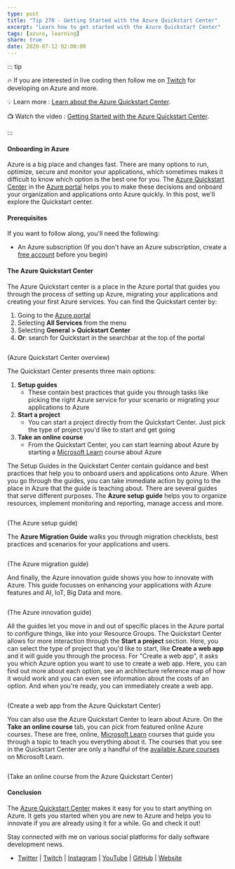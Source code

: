 ```yaml
---
type: post
title: "Tip 270 - Getting Started with the Azure Quickstart Center"
excerpt: "Learn how to get started with the Azure Quickstart Center"
tags: [azure, learning]
share: true
date: 2020-07-12 02:00:00
---
```


::: tip 

:fire: If you are interested in live coding then follow me on [Twitch](https://twitch.tv/mbcrump) for developing on Azure and more.

:bulb: Learn more : [Learn about the Azure Quickstart Center](https://docs.microsoft.com/azure/azure-portal/azure-portal-quickstart-center?WT.mc_id=docs-azuredevtips-azureappsdev). 

:tv: Watch the video : [Getting Started with the Azure Quickstart Center](https://www.youtube.com/watch?v=vKeeSxRCIrs&list=PLLasX02E8BPCNCK8Thcxu-Y-XcBUbhFWC&index=7&t=0s?WT.mc_id=youtube-azuredevtips-azureappsdev).

:::


#### Onboarding in Azure

Azure is a big place and changes fast. There are many options to run, optimize, secure and monitor your applications, which sometimes makes it difficult to know which option is the best one for you. The [Azure Quickstart Center](https://docs.microsoft.com/azure/azure-portal/azure-portal-quickstart-center?WT.mc_id=docs-azuredevtips-azureappsdev) in the [Azure portal](https://portal.azure.com/?WT.mc_id=azure-azuredevtips-azureappsdev) helps you to make these decisions and onboard your organization and applications onto Azure quickly. In this post, we'll explore the Quickstart center. 

#### Prerequisites

If you want to follow along, you'll need the following:
* An Azure subscription (If you don't have an Azure subscription, create a [free account](https://azure.microsoft.com/free/?WT.mc_id=azure-azuredevtips-azureappsdev) before you begin)

#### The Azure Quickstart Center

The Azure Quickstart center is a place in the Azure portal that guides you through the process of setting up Azure, migrating your applications and creating your first Azure services. You can find the Quickstart center by:
1. Going to the [Azure portal](https://portal.azure.com/?WT.mc_id=azure-azuredevtips-azureappsdev)
2. Selecting **All Services** from the menu
3. Selecting **General > Quickstart Center**
4. **Or**: search for Quickstart in the searchbar at the top of the portal

<img :src="$withBase('/files/58quickstartoverview.png')">

(Azure Quickstart Center overview)

The Quickstart Center presents three main options:

1. **Setup guides**
   * These contain best practices that guide you through tasks like picking the right Azure service for your scenario or migrating your applications to Azure
2. **Start a project**
   * You can start a project directly from the Quickstart Center. Just pick the type of project you'd like to start and get going
3. **Take an online course**
   * From the Quickstart Center, you can start learning about Azure by starting a [Microsoft Learn](https://docs.microsoft.com/learn/?WT.mc_id=docs-azuredevtips-azureappsdev) course about Azure


The Setup Guides in the Quickstart Center contain guidance and best practices that help you to onboard users and applications onto Azure. When you go through the guides, you can take immediate action by going to the place in Azure that the guide is teaching about. There are several guides that serve different purposes. The **Azure setup guide** helps you to organize resources, implement monitoring and reporting, manage access and more. 

<img :src="$withBase('/files/58setupguides.png')">

(The Azure setup guide)

The **Azure Migration Guide** walks you through migration checklists, best practices and scenarios for your applications and users.

<img :src="$withBase('/files/58migrationguide.png')">

(The Azure migration guide)

And finally, the Azure innovation guide shows you how to innovate with Azure. This guide focusses on enhancing your applications with Azure features and AI, IoT, Big Data and more.

<img :src="$withBase('/files/58innovationguide.png')">

(The Azure innovation guide)

All the guides let you move in and out of specific places in the Azure portal to configure things, like into your Resource Groups. The Quickstart Center allows for more interaction through the **Start a project** section. Here, you can select the type of project that you'd like to start, like **Create a web app** and it will guide you through the process. For "Create a web app", it asks you which Azure option you want to use to create a web app. Here, you can find out more about each option, see an architecture reference map of how it would work and you can even see information about the costs of an option. And when you're ready, you can immediately create a web app.  

<img :src="$withBase('/files/58createawebapp.png')">

(Create a web app from the Azure Quickstart Center)

You can also use the Azure Quickstart Center to learn about Azure. On the **Take an online course** tab, you can pick from featured online Azure courses. These are free, online, [Microsoft Learn](https://docs.microsoft.com/learn/?WT.mc_id=docs-azuredevtips-azureappsdev) courses that guide you through a topic to teach you everything about it. The courses that you see in the Quickstart Center are only a handful of the [available Azure courses](https://docs.microsoft.com/learn/browse/?products=azure&WT.mc_id=docs-azuredevtips-azureappsdev) on Microsoft Learn.

<img :src="$withBase('/files/58learn.png')">

(Take an online course from the Azure Quickstart Center)

#### Conclusion

The [Azure Quickstart Center](https://docs.microsoft.com/azure/azure-portal/azure-portal-quickstart-center?WT.mc_id=docs-azuredevtips-azureappsdev) makes it easy for you to start anything on Azure. It gets you started when you are new to Azure and helps you to innovate if you are already using it for a while. Go and check it out!

Stay connected with me on various social platforms for daily software development news.

- [Twitter](https://twitter.com/intent/follow?screen_name=mbcrump) | [Twitch](https://twitch.tv/mbcrump) | [Instagram](https://instagram.com/mbcrump) | [YouTube](https://youtube.com/mbcrump) | [GitHub](https://github.com/mbcrump) | [Website](https://www.michaelcrump.net)
